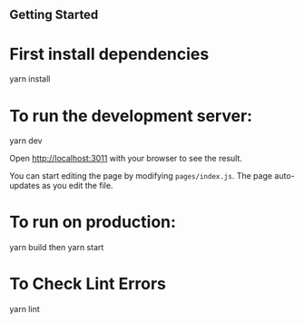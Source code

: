 
## Getting Started

# First install dependencies
yarn install

# To run the development server:

yarn dev

Open [http://localhost:3011](http://localhost:3011) with your browser to see the result.

You can start editing the page by modifying `pages/index.js`. The page auto-updates as you edit the file.

# To run on production:

yarn build
then
yarn start

# To Check Lint Errors

yarn lint
